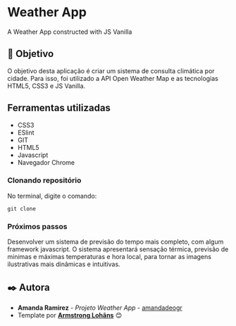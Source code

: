 # Weather App
A Weather App constructed with JS Vanilla

## 🚀 Objetivo
O objetivo desta aplicação é criar um sistema de consulta climática por cidade. Para isso, foi utilizado a API Open Weather Map e as tecnologias HTML5, CSS3 e JS Vanilla.


## Ferramentas utilizadas

* CSS3
* ESlint
* GIT
* HTML5
* Javascript
* Navegador Chrome


### Clonando repositório
No terminal, digite o comando:
```
git clone 
```

### Próximos passos
Desenvolver um sistema de previsão do tempo mais completo, com algum framework javascript. O sistema apresentará sensação térmica, previsão de minimas e máximas temperaturas e hora local, para tornar as imagens ilustrativas mais dinâmicas e intuitivas. 


## ✒️ Autora

* **Amanda Ramirez** - *Projeto Weather App* - [amandadeogr](https://github.com/amandadeogr)
* Template por [**Armstrong Lohãns**](https://gist.github.com/lohhans) 😊
